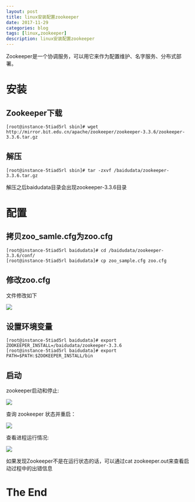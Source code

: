 ```yaml
---
layout: post
title: linux安装配置zookeeper
date: 2017-11-29
categories: blog
tags: [linux,zookeeper]
description: linux安装配置zookeeper
---
```


Zookeeper是一个协调服务，可以用它来作为配置维护、名字服务、分布式部署。

# 安装

## Zookeeper下载
	
	[root@instance-5tiad5rl sbin]# wget http://mirror.bit.edu.cn/apache/zookeeper/zookeeper-3.3.6/zookeeper-3.3.6.tar.gz 
	
## 解压
	
	[root@instance-5tiad5rl sbin]# tar -zxvf /baidudata/zookeeper-3.3.6.tar.gz 
	
解压之后baidudata目录会出现zookeeper-3.3.6目录

# 配置

## 拷贝zoo_samle.cfg为zoo.cfg

	[root@instance-5tiad5rl baidudata]# cd /baidudata/zookeeper-3.3.6/conf/
	[root@instance-5tiad5rl baidudata]# cp zoo_sample.cfg zoo.cfg  
	
## 修改zoo.cfg

文件修改如下

<img src="http://ozupw8iis.bkt.clouddn.com/201711291.png" align="center" class="img-responsive">

## 设置环境变量

	[root@instance-5tiad5rl baidudata]# export ZOOKEEPER_INSTALL=/baidudata/zookeeper-3.3.6
	[root@instance-5tiad5rl baidudata]# export PATH=$PATH:$ZOOKEEPER_INSTALL/bin 

## 启动

zookeeper启动和停止:

<img src="http://ozupw8iis.bkt.clouddn.com/201711292.png" align="center" class="img-responsive">

查询 zookeeper 状态并重启：

<img src="http://ozupw8iis.bkt.clouddn.com/201711293.png" align="center" class="img-responsive">

查看进程运行情况:

<img src="http://ozupw8iis.bkt.clouddn.com/201711294.png" align="center" class="img-responsive">

如果发现Zookeeper不是在运行状态的话，可以通过cat zookeeper.out来查看启动过程中的出错信息

# The End
